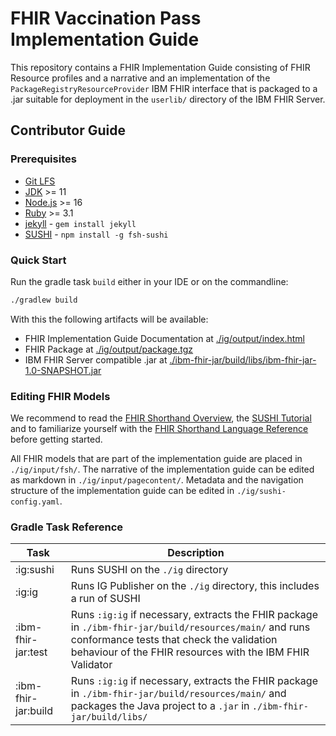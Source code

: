 # FHIR Vaccination Pass Implementation Guide

This repository contains a FHIR Implementation Guide consisting of FHIR Resource profiles and a narrative and
an implementation of the `PackageRegistryResourceProvider` IBM FHIR interface that is packaged to a .jar suitable
for deployment in the `userlib/` directory of the IBM FHIR Server.

## Contributor Guide

### Prerequisites

- [Git LFS](https://git-lfs.github.com)
- [JDK](https://adoptium.net) >= 11
- [Node.js](https://nodejs.org/en/) >= 16
- [Ruby](https://www.ruby-lang.org/) >= 3.1
- [jekyll](https://jekyllrb.com) - `gem install jekyll`
- [SUSHI](https://fshschool.org/docs/sushi/) - `npm install -g fsh-sushi`

### Quick Start

Run the gradle task `build` either in your IDE or on the commandline:

```bash
./gradlew build
```

With this the following artifacts will be available:

- FHIR Implementation Guide Documentation at [./ig/output/index.html](./ig/output/index.html)
- FHIR Package at [./ig/output/package.tgz](./ig/output/package.tgz)
- IBM FHIR Server compatible .jar at [./ibm-fhir-jar/build/libs/ibm-fhir-jar-1.0-SNAPSHOT.jar](./ibm-fhir-jar/build/libs/ibm-fhir-jar-1.0-SNAPSHOT.jar)

### Editing FHIR Models

We recommend to read the [FHIR Shorthand Overview](http://hl7.org/fhir/uv/shorthand/N1/overview.html), the
[SUSHI Tutorial](https://fshschool.org/docs/tutorials/basic/) and to familiarize yourself with the
[FHIR Shorthand Language Reference](http://hl7.org/fhir/uv/shorthand/N1/reference.html) before getting started.

All FHIR models that are part of the implementation guide are placed in `./ig/input/fsh/`.
The narrative of the implementation guide can be edited as markdown in `./ig/input/pagecontent/`.
Metadata and the navigation structure of the implementation guide can be edited in `./ig/sushi-config.yaml`.

### Gradle Task Reference

| Task                | Description                                                                                                                                                                                                      |
|---------------------|------------------------------------------------------------------------------------------------------------------------------------------------------------------------------------------------------------------|
| :ig:sushi           | Runs SUSHI on the `./ig` directory                                                                                                                                                                               |
| :ig:ig              | Runs IG Publisher on the `./ig` directory, this includes a run of SUSHI                                                                                                                                          |
| :ibm-fhir-jar:test  | Runs `:ig:ig` if necessary, extracts the FHIR package in `./ibm-fhir-jar/build/resources/main/` and runs conformance tests that check the validation behaviour of the FHIR resources with the IBM FHIR Validator |
| :ibm-fhir-jar:build | Runs `:ig:ig` if necessary, extracts the FHIR package in `./ibm-fhir-jar/build/resources/main/` and packages the Java project to a `.jar` in `./ibm-fhir-jar/build/libs/`                                        |
